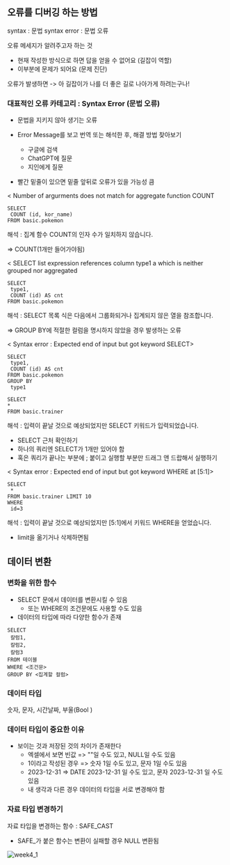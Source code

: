 ## 오류를 디버깅 하는 방법

 syntax : 문법
 syntax error : 문법 오류

 오류 메세지가 알려주고자 하는 것
 - 현재 작성한 방식으로 하면 답을 얻을 수 없어요 (길잡이 역할)
 - 이부분에 문제가 되어요 (문제 진단)

 오류가 발생하면
 -> 아 길잡이가 나를 더 좋은 길로 나아가게 하려는구나!

### 대표적인 오류 카테고리 : Syntax Error (문법 오류)
- 문법을 지키지 않아 생기는 오류
- Error Message를 보고 번역 또는 해석한 후, 해결 방법  찾아보기
     - 구글에 검색
    - ChatGPT에 질문
    - 지인에게 질문


- 빨간 밑줄이 있으면 밑줄 앞뒤로 오류가 있을 가능성 큼


< Number of argurments does not match for aggregate function COUNT

```
SELECT
 COUNT (id, kor_name)
FROM basic.pokemon
```
해석 : 집계 함수 COUNT의 인자 수가 일치하지 않습니다. 

=> 
COUNT(1개만 들어가야됨)

< SELECT list expression references column type1 a which is neither grouped nor aggregated 

```
SELECT
 type1,
 COUNT (id) AS cnt
FROM basic.pokemon
```
해석 : SELECT 목록 식은 다음에서 그룹화되거나 집계되지 않은 열을 참조합니다. 

=> GROUP BY에 적절한 컬럼을 명시하지 않았을 경우 발생하는 오류

< Syntax error : Expected end of input but got keyword SELECT>

```
SELECT
 type1,
 COUNT (id) AS cnt
FROM basic.pokemon
GROUP BY 
 type1

SELECT
*
FROM basic.trainer
```
해석 : 입력이 끝날 것으로 예상되었지만 SELECT 키워드가 입력되었습니다.

- SELECT 근처 확인하기
- 하나의 쿼리엔 SELECT가 1개만 있어야 함
- 혹은 쿼리가 끝나는 부분에 ; 붙이고 실행할 부분만 드래그 앤 드랍해서 실행하기 

< Syntax error : Expected end of input but got keyword WHERE at [5:1]>

```
SELECT
 *
FROM basic.trainer LIMIT 10
WHERE
 id=3
```
해석 : 입력이 끝날 것으로 예상되었지만 [5:1]에서 키워드 WHERE을 얻었습니다. 
- limit을 옮기거나 삭제하면됨

## 데이터 변환
### 변화을 위한 함수
- SELECT 문에서 데이터를 변환시킬 수 있음
    - 또는 WHERE의 조건문에도 사용할 수도 있음
- 데이터의 타입에 따라 다양한 함수가 존재 

```
SELECT
 칼럼1,
 칼럼2,
 칼럼3
FROM 테이블
WHERE <조건문>
GROUP BY <집계할 컬럼>
```

### 데이터 타입 
숫자, 문자, 시간날짜, 부울(Bool  )

### 데이터 타입이 중요한 이유
- 보이는 것과 저장된 것의 차이가 존재한다
    - 엑셀에서 보면 빈값 => ""일 수도 있고, NULL일 수도 있음
    - 1이라고 작성된 경우 => 숫자 1일 수도 있고, 문자 1일 수도 있음
    - 2023-12-31 => DATE 2023-12-31 일 수도 있고, 문자 2023-12-31 일 수도 있음
    - 내 생각과 다른 경우 데이터의 타입을 서로 변경해야 함

### 자료 타입 변경하기
자료 타입을 변경하는 함수 : SAFE_CAST
- SAFE_가 붙은 함수는 변환이 실패할 경우 NULL 변환됨

![week4_1]()